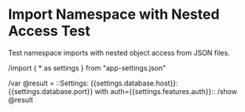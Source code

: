 # Import Namespace with Nested Access Test

Test namespace imports with nested object access from JSON files.

/import { * as settings } from "app-settings.json"

/var @result = ::Settings: {{settings.database.host}}:{{settings.database.port}} with auth={{settings.features.auth}}::
/show @result